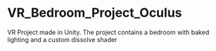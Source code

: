 # VR_Bedroom_Project_Oculus
VR Project made in Unity. The project contains a bedroom with baked lighting and a custom dissolve shader
